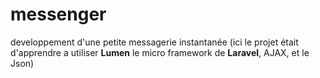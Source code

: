 # messenger
developpement d'une petite messagerie instantanée (ici le projet était d'apprendre a utiliser **Lumen** le micro framework de **Laravel**, AJAX, et le Json)
